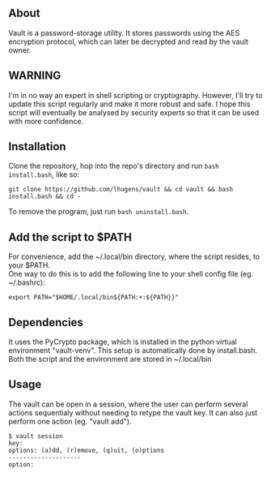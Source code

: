 ## About

Vault is a password-storage utility. It stores passwords using the AES encryption protocol, which can later be decrypted and read by the vault owner.

## WARNING

I'm in no way an expert in shell scripting or cryptography. However, I'll try to update this script regularly and make it more robust and safe. 
I hope this script will eventually be analysed by security experts so that it can be used with more confidence.

## Installation

Clone the repository, hop into the repo's directory and run `bash install.bash`, like so:

```
git clone https://github.com/lhugens/vault && cd vault && bash install.bash && cd -
```

To remove the program, just run `bash uninstall.bash`.

## Add the script to $PATH

For convenience, add the ~/.local/bin directory, where the script resides, to your $PATH. \
One way to do this is to add the following line to your shell config file (eg. ~/.bashrc):

```
export PATH="$HOME/.local/bin${PATH:+:${PATH}}"
```

## Dependencies

It uses the PyCrypto package, which is installed in the python virtual environment "vault-venv". This setup is automatically done by install.bash. Both the script and the environment are stored in ~/.local/bin

## Usage

The vault can be open in a session, where the user can perform several actions sequentialy without needing to retype the vault key. It can also just perform one action (eg. "vault add").

```
$ vault session
key: 
options: (a)dd, (r)emove, (q)uit, (o)ptions
--------------------
option:
```
